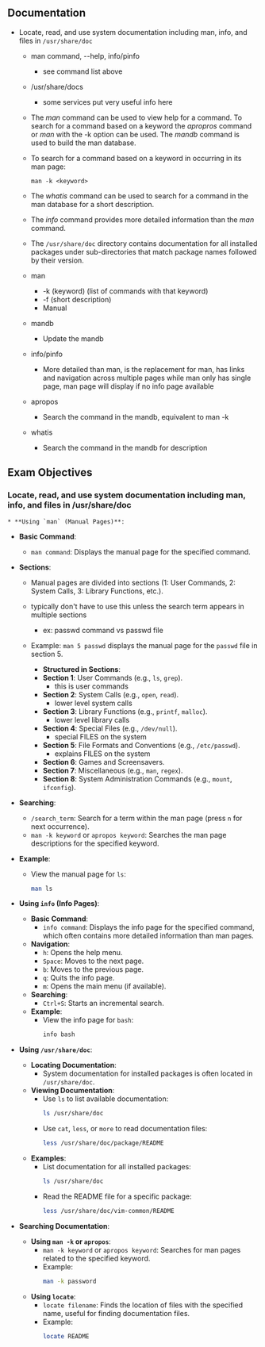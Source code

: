 ## Documentation

* Locate, read, and use system documentation including man, info, and files in `/usr/share/doc`
    * man command, <command> --help, info/pinfo
        * see command list above
    * /usr/share/docs
        * some services put very useful info here

    * The *man* command can be used to view help for a command. To search for a command based on a keyword the *apropros* command or *man* with the -k option can be used. The *mandb* command is used to build the man database.

    * To search for a command based on a keyword in occurring in its man page:
        ```shell
        man -k <keyword>
        ```

    * The *whatis* command can be used to search for a command in the man database for a short description.

    * The *info* command provides more detailed information than the *man* command. 

    * The `/usr/share/doc` directory contains documentation for all installed packages under sub-directories that match package names followed by their version.

    * man
        * -k (keyword) (list of commands with that keyword)
        * -f (short description)
        * Manual

    * mandb
        * Update the mandb
    
    * info/pinfo
        * More detailed than man, is the replacement for man, has links and navigation across multiple pages while man only has single page, man page will display if no info page available

    * apropos
        * Search the command in the mandb, equivalent to man -k

    * whatis
        * Search the command in the mandb for description


## Exam Objectives

### Locate, read, and use system documentation including man, info, and files in /usr/share/doc 

    * **Using `man` (Manual Pages)**:
  * **Basic Command**:
    * `man command`: Displays the manual page for the specified command.
  * **Sections**:
    * Manual pages are divided into sections (1: User Commands, 2: System Calls, 3: Library Functions, etc.).
    * typically don't have to use this unless the search term appears in multiple sections
        * ex: passwd command vs passwd file
        
    * Example: `man 5 passwd` displays the manual page for the `passwd` file in section 5.
        * **Structured in Sections**:
        * **Section 1**: User Commands (e.g., `ls`, `grep`).
            * this is user commands
        * **Section 2**: System Calls (e.g., `open`, `read`).
            * lower level system calls
        * **Section 3**: Library Functions (e.g., `printf`, `malloc`).
            * lower level library calls
        * **Section 4**: Special Files (e.g., `/dev/null`).
            * special FILES on the system
        * **Section 5**: File Formats and Conventions (e.g., `/etc/passwd`).
            * explains FILES on the system
        * **Section 6**: Games and Screensavers.
        * **Section 7**: Miscellaneous (e.g., `man`, `regex`).
        * **Section 8**: System Administration Commands (e.g., `mount`, `ifconfig`).

  * **Searching**:
    * `/search_term`: Search for a term within the man page (press `n` for next occurrence).
    * `man -k keyword` or `apropos keyword`: Searches the man page descriptions for the specified keyword.
  * **Example**:
    * View the manual page for `ls`:
      ```bash
      man ls
      ```

* **Using `info` (Info Pages)**:
  * **Basic Command**:
    * `info command`: Displays the info page for the specified command, which often contains more detailed information than man pages.
  * **Navigation**:
    * `h`: Opens the help menu.
    * `Space`: Moves to the next page.
    * `b`: Moves to the previous page.
    * `q`: Quits the info page.
    * `m`: Opens the main menu (if available).
  * **Searching**:
    * `Ctrl+S`: Starts an incremental search.
  * **Example**:
    * View the info page for `bash`:
      ```bash
      info bash
      ```

* **Using `/usr/share/doc`**:
  * **Locating Documentation**:
    * System documentation for installed packages is often located in `/usr/share/doc`.
  * **Viewing Documentation**:
    * Use `ls` to list available documentation:
      ```bash
      ls /usr/share/doc
      ```
    * Use `cat`, `less`, or `more` to read documentation files:
      ```bash
      less /usr/share/doc/package/README
      ```
  * **Examples**:
    * List documentation for all installed packages:
      ```bash
      ls /usr/share/doc
      ```
    * Read the README file for a specific package:
      ```bash
      less /usr/share/doc/vim-common/README
      ```

* **Searching Documentation**:
  * **Using `man -k` or `apropos`**:
    * `man -k keyword` or `apropos keyword`: Searches for man pages related to the specified keyword.
    * Example:
      ```bash
      man -k password
      ```
  * **Using `locate`**:
    * `locate filename`: Finds the location of files with the specified name, useful for finding documentation files.
    * Example:
      ```bash
      locate README
      ```

